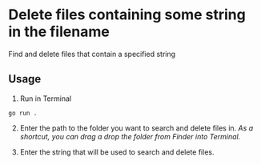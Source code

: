 # Delete files containing some string in the filename

Find and delete files that contain a specified string


## Usage

1. Run in Terminal

```
go run .
```

2. Enter the path to the folder you want to search and delete files in. 
*As a shortcut, you can drag a drop the folder from Finder into Terminal.*  

3. Enter the string that will be used to search and delete files.

